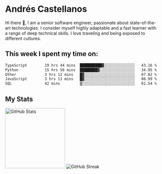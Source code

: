 # Andrés Castellanos

Hi there 👋, I am a senior software engineer, passionate about state-of-the-art technologies. I consider myself highly adaptable and a fast learner with a range of deep technical skills. I love traveling and being exposed to different cultures.

## This week I spent my time on:

<!--START_SECTION:waka-->

```txt
TypeScript        19 hrs 44 mins  ██████████▓░░░░░░░░░░░░░░   43.16 %
Python            15 hrs 58 mins  ████████▓░░░░░░░░░░░░░░░░   34.95 %
Other             3 hrs 12 mins   █▓░░░░░░░░░░░░░░░░░░░░░░░   07.02 %
JavaScript        3 hrs 11 mins   █▓░░░░░░░░░░░░░░░░░░░░░░░   06.99 %
SQL               42 mins         ▒░░░░░░░░░░░░░░░░░░░░░░░░   01.54 %
```

<!--END_SECTION:waka-->

## My Stats

<img height="195" src="https://github-readme-stats.vercel.app/api?username=andrescv&show_icons=true&theme=onedark&hide_border=true&card_width=495" alt="GitHub Stats" />

<img src="https://streak-stats.demolab.com?user=andrescv&theme=one-dark-pro&hide_border=true" alt="GitHub Streak" />
